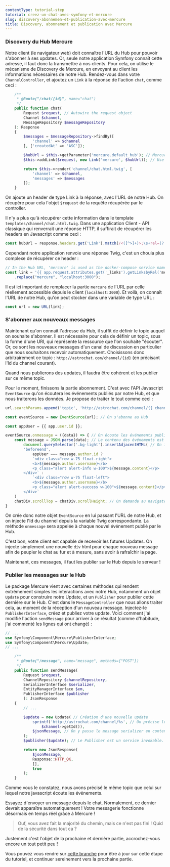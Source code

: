 ```yaml
---
contentType: tutorial-step
tutorial: creez-un-chat-avec-symfony-et-mercure
slug: discovery-abonnemen-et-publication-avec-mercure
title: Discovery, abonnement et publication avec Mercure
---
```

### Discovery du Hub Mercure

Notre client (le navigateur web) doit connaître l'URL du Hub pour pouvoir s'abonner à ses updates.
Or, seule notre application Symfony connaît cette adresse, il faut donc la transmettre à nos clients.
Pour cela, on utilise le mécanisme de Discovery de Mercure, en envoyant au client les informations nécessaires de notre Hub.
Rendez-vous dans votre `ChannelController`, et ajoutez un `Link` à la réponse de l'action `chat`, comme ceci :

```php
    /**
     * @Route("/chat/{id}", name="chat")
     */
    public function chat(
        Request $request, // Autowire the request object
        Channel $channel,
        MessageRepository $messageRepository
    ): Response
    {
        $messages = $messageRepository->findBy([
            'channel' => $channel
        ], ['createdAt' => 'ASC']);

        $hubUrl = $this->getParameter('mercure.default_hub'); // Mercure automatically define this parameter
        $this->addLink($request, new Link('mercure', $hubUrl)); // Use the WebLink Component to add this header to the following response

        return $this->render('channel/chat.html.twig', [
            'channel' => $channel,
            'messages' => $messages
        ]);
    }
```

On ajoute un header de type Link à la réponse, avec l'URL de notre Hub. On récupère pour cela l'objet `$request` de la requête récupérée par le controller.

Il n'y a plus qu'à récupérer cette information dans le template `templates/channel/chat.html.twig`. Dans une application Client - API classique qui renverrait une réponse HTTP, il suffirait de récupérer les headers en Javascript comme ceci :

```javascript
const hubUrl = response.headers.get('Link').match(/<([^>]+)>;\s+rel=(?:mercure|"[^"]*mercure[^"]*")/)[1]; // Cf documentation Symfony - Mercure
```

Cependant notre application renvoie une réponse Twig, c'est un chouia plus complexe de récupérer ce header :

```javascript
// In the Hub URL, 'mercure' is used as the docker-compose service name. We replace it by the actual localhost url for the browser.
const link = '{{ app.request.attributes.get('_links').getLinksbyRel('mercure')[0].getHref }}'
    .replace("mercure", "localhost:3000");
```

Il est ici important de remplacer la partie `mercure` de l'URL par celle réellement accessible depuis le client (`localhost:3000`). 
Et voilà, on connaît l'URL de notre Hub, qu'on peut stocker dans une variable de type URL :

```javascript
const url = new URL(link);
```

### S'abonner aux nouveaux messages

Maintenant qu'on connaît l'adresse du Hub, il suffit de définir le topic auquel on souhaite s'abonner. Il est nécessaire pour cela de définir un topic, sous la forme d'une URI, qui représente la ressource que l'on souhaite "écouter". Or, ce sont les nouveaux messages d'un canal de discussion en particulier que nous souhaitons recevoir automatiquement. Choisissons donc arbitrairement ce topic : `http://astrochat.com/channel/{id}` (en précisant l'Id du channel courant).

Quand nous publierons des updates, il faudra être cohérent et les publier sur ce même topic.

Pour le moment, finissons la partie abonnement. C'est avec l'API Javascript `EventSource` qu'on écoutera les événements publiés par notre Hub, et que nous traiterons les données. Je propose de traiter le tout comme ceci :

```javascript
url.searchParams.append('topic', 'http://astrochat.com/channel/{{ channel.id }}'); // On ajoute le topic souhaité aux paramètres de la requête vers le Hub

const eventSource = new EventSource(url); // On s'abonne au Hub

const appUser = {{ app.user.id }};

eventSource.onmessage = ({data}) => { // On écoute les événements publiés par le Hub
    const message = JSON.parse(data); // Le contenu des événements est sous format JSON, il faut le parser
        document.querySelector('.bg-light').insertAdjacentHTML( // On injecte le nouveau message selon le HTML déjà présent plus haut dans notre fichier Twig
        'beforeend',
            appUser === message.author.id ?
            `<div class="row w-75 float-right">
            <b>${message.author.username}</b>
            <p class="alert alert-info w-100">${message.content}</p>
        </div>` :
            `<div class="row w-75 float-left">
            <b>${message.author.username}</b>
            <p class="alert alert-success w-100">${message.content}</p>
        </div>`
    )
    chatDiv.scrollTop = chatDiv.scrollHeight; // On demande au navigateur de scroller le chat tout en bas pour bien apercevoir le dernier message apparu
}
```

On crée donc notre objet `EventSource` en lui passant l'URL de notre Hub, et on injecte l'Id du channel depuis la variable Twig correspondante.
La méthode `onmessage` sera appelée à chaque nouvel événement publié par le Hub.

C'est bon, votre client est capable de recevoir les futures Updates. On injecte simplement une nouvelle `div` html pour chaque nouveau message afin de peupler le chat au fur et à mesure, sans avoir à rafraîchir la page. 

Maintenant, ces messages, il faut les publier sur le Hub depuis le serveur !

### Publier les messages sur le Hub

Le package Mercure vient avec certaines méthodes qui rendent extrêmement simples les interactions avec notre Hub, notamment un objet `Update` pour construire notre Update, et un `Publisher` pour publier cette dernière sur le Hub.
C'est dans le `MessageController` que nous allons traiter cela, au moment de la réception d'un nouveau message. Injectez-le `PublisherInterface`, créez et publiez votre update. Voici comment j'ai modifié l'action `sendMessage` pour arriver à ce résultat (comme d'habitude, j'ai commenté les lignes qui ont changé) :

```php
// ...
use Symfony\Component\Mercure\PublisherInterface;
use Symfony\Component\Mercure\Update;
// ...

    /**
     * @Route("/message", name="message", methods={"POST"})
     */
    public function sendMessage(
        Request $request,
        ChannelRepository $channelRepository,
        SerializerInterface $serializer,
        EntityManagerInterface $em,
        PublisherInterface $publisher
        ): JsonResponse
    {
        // ...

        $update = new Update( // Création d'une nouvelle update
            sprintf('http://astrochat.com/channel/%s', // On précise le topic, avec pour Id l'identifiant de notre Channel
                $channel->getId()),
            $jsonMessage, // On y passe le message serializer en content value
        );
        $publisher($update); // Le Publisher est un service invokable. On peut publier directement l'update comme cela

        return new JsonResponse(
            $jsonMessage,
            Response::HTTP_OK,
            [],
            true
        );
    }
``` 

Comme vous le constatez, nous avons précisé le même topic que celui sur lequel notre javascript écoute les événements.

Essayez d'envoyer un message depuis le chat. Normalement, ce dernier devrait apparaître automatiquement ! Votre messagerie fonctionne désormais en temps réel grâce à Mercure !

> Ouf, vous avez fait la majorité du chemin, mais ce n'est pas fini ! Quid de la sécurité dans tout ca ?

Justement c'est l'objet de la prochaine et dernière partie, accrochez-vous encore un tout petit peu !

Vous pouvez vous rendre sur [cette branche](https://github.com/ArthurJCQ/tutorial-astro-chat/tree/codelabs/discovery-and-publish) pour être à jour sur cette étape du tutoriel, et continuer sereinement vers la prochaine partie.